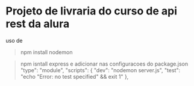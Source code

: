 # Projeto de livraria do curso de api rest da alura

uso de 
> npm install nodemon



> npm isntall express
e adicionar nas configuracoes do package.json
> "type": "module",
>"scripts": {
    "dev": "nodemon server.js",
    "test": "echo \"Error: no test specified\" && exit 1"
  },

